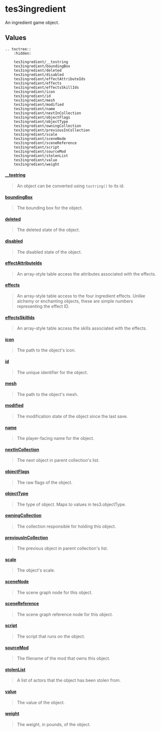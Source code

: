 # tes3ingredient

An ingredient game object.

## Values

```eval_rst
.. toctree::
    :hidden:

    tes3ingredient/__tostring
    tes3ingredient/boundingBox
    tes3ingredient/deleted
    tes3ingredient/disabled
    tes3ingredient/effectAttributeIds
    tes3ingredient/effects
    tes3ingredient/effectsSkillIds
    tes3ingredient/icon
    tes3ingredient/id
    tes3ingredient/mesh
    tes3ingredient/modified
    tes3ingredient/name
    tes3ingredient/nextInCollection
    tes3ingredient/objectFlags
    tes3ingredient/objectType
    tes3ingredient/owningCollection
    tes3ingredient/previousInCollection
    tes3ingredient/scale
    tes3ingredient/sceneNode
    tes3ingredient/sceneReference
    tes3ingredient/script
    tes3ingredient/sourceMod
    tes3ingredient/stolenList
    tes3ingredient/value
    tes3ingredient/weight
```

#### [__tostring](tes3ingredient/__tostring.md)

> An object can be converted using ``tostring()`` to its id.

#### [boundingBox](tes3ingredient/boundingBox.md)

> The bounding box for the object.

#### [deleted](tes3ingredient/deleted.md)

> The deleted state of the object.

#### [disabled](tes3ingredient/disabled.md)

> The disabled state of the object.

#### [effectAttributeIds](tes3ingredient/effectAttributeIds.md)

> An array-style table access the attributes associated with the effects.

#### [effects](tes3ingredient/effects.md)

> An array-style table access to the four ingredient effects. Unlike alchemy or enchanting objects, these are simple numbers representing the effect ID.

#### [effectsSkillIds](tes3ingredient/effectsSkillIds.md)

> An array-style table access the skills associated with the effects.

#### [icon](tes3ingredient/icon.md)

> The path to the object's icon.

#### [id](tes3ingredient/id.md)

> The unique identifier for the object.

#### [mesh](tes3ingredient/mesh.md)

> The path to the object's mesh.

#### [modified](tes3ingredient/modified.md)

> The modification state of the object since the last save.

#### [name](tes3ingredient/name.md)

> The player-facing name for the object.

#### [nextInCollection](tes3ingredient/nextInCollection.md)

> The next object in parent collection's list.

#### [objectFlags](tes3ingredient/objectFlags.md)

> The raw flags of the object.

#### [objectType](tes3ingredient/objectType.md)

> The type of object. Maps to values in tes3.objectType.

#### [owningCollection](tes3ingredient/owningCollection.md)

> The collection responsible for holding this object.

#### [previousInCollection](tes3ingredient/previousInCollection.md)

> The previous object in parent collection's list.

#### [scale](tes3ingredient/scale.md)

> The object's scale.

#### [sceneNode](tes3ingredient/sceneNode.md)

> The scene graph node for this object.

#### [sceneReference](tes3ingredient/sceneReference.md)

> The scene graph reference node for this object.

#### [script](tes3ingredient/script.md)

> The script that runs on the object.

#### [sourceMod](tes3ingredient/sourceMod.md)

> The filename of the mod that owns this object.

#### [stolenList](tes3ingredient/stolenList.md)

> A list of actors that the object has been stolen from.

#### [value](tes3ingredient/value.md)

> The value of the object.

#### [weight](tes3ingredient/weight.md)

> The weight, in pounds, of the object.
